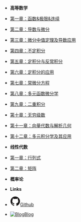 <!-- markdownlint-disable-next-line first-line-heading -->
- **高等数学**
- [第一章：函数&极限&连续](第一章：函数&极限&连续)
- [第二章：导数与微分](第二章：导数与微分)
- [第三章：微分中值定理及导数应用](第三章：微分中值定理及导数应用)
- [第四章：不定积分](第四章：不定积分)
- [第五章：定积分与反常积分](第五章：定积分与反常积分)
- [第六章：定积分的应用](第六章：定积分的应用)
- [第七章：常微分方程](第七章：常微分方程)
- [第八章：多元函数微分学](第八章：多元函数微分学)
- [第九章：二重积分](第九章：二重积分)
- [第十章：无穷级数](第十章：无穷级数)
- [第十一章：向量代数与解析几何](第十一章：向量代数与解析几何)
- [第十二章：多元积分学及其应用](第十二章：多元积分学及其应用)


- **线性代数**
- [第一章：行列式](线性代数/第一章：行列式)
- [第二章：矩阵](线性代数/第二章：矩阵)


- **概率论**



- **Links**
- [![Github](assets/img/github.svg)Github](https://github.com/2bWant2b)
- [![Blog](assets/img/心favicon.png)Blog](https://2bwant2b.com)

